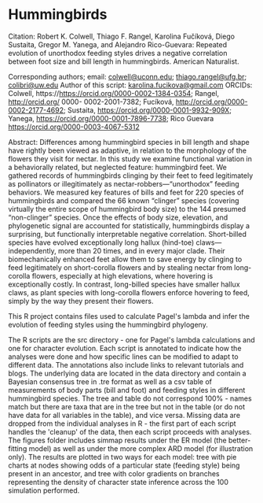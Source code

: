 # Hummingbirds
Citation: Robert K. Colwell, Thiago F. Rangel, Karolina Fučíková, Diego Sustaita, Gregor M.
Yanega, and Alejandro Rico-Guevara: Repeated evolution of unorthodox feeding styles drives a negative correlation between foot size and bill length in hummingbirds. American Naturalist.

Corresponding authors; email: colwell@uconn.edu; thiago.rangel@ufg.br; colibri@uw.edu
Author of this script: karolina.fucikova@gmail.com
ORCIDs: Colwell, https://https://orcid.org/0000-0002-1384-0354; Rangel, http://orcid.org/ 0000-
0002-2001-7382; Fucíková, http://orcid.org/0000-0002-2177-4692; Sustaita,
https://orcid.org/0000-0001-9932-909X; Yanega, https://orcid.org/0000-0001-7896-7738; Rico Guevara https://orcid.org/0000-0003-4067-5312

Abstract:
Differences among hummingbird species in bill length and shape have rightly been viewed as adaptive, in relation to the morphology of the flowers they visit for nectar. In this study we examine functional variation in a behaviorally related, but neglected feature: hummingbird feet. We gathered records of hummingbirds clinging by their feet to feed legitimately as pollinators or illegitimately as nectar-robbers—“unorthodox” feeding behaviors. We measured key features of bills and feet for 220 species of hummingbirds and compared the 66 known “clinger” species (covering virtually the entire scope of hummingbird body size) to the 144 presumed “non-clinger” species. Once the effects of body size, elevation, and phylogenetic signal are accounted for statistically, hummingbirds display a surprising, but functionally interpretable negative correlation. Short-billed species have evolved exceptionally long hallux (hind-toe) claws—independently, more than 20 times, and in every major clade. Their biomechanically enhanced feet allow them to save energy by clinging to feed legitimately on short-corolla flowers and by stealing nectar from long-corolla flowers, especially at high elevations, where hovering is exceptionally costly. In contrast, long-billed species have smaller hallux claws, as plant species with long-corolla flowers enforce hovering to feed, simply by the way they present their flowers.

This R project contains files used to calculate Pagel's lambda and infer the evolution of feeding styles using the hummingbird phylogeny.

The R scripts are the src directory - one for Pagel's lambda calculations and one for character evolution. Each script is annotated to indicate how the analyses were done and how specific lines can be modified to adapt to different data. The annotations also include links to relevant tutorials and blogs.
The underlying data are located in the data directory and contain a Bayesian consensus tree in .tre format as well as a csv table of measurements of body parts (bill and foot) and feeding styles in different hummingbird species.
The tree and table do not correspond 100% - names match but there are taxa that are in the tree but not in the table (or do not have data for all variables in the table), and vice versa. Missing data are dropped from the individual analyses in R - the first part of each script handles the 'cleanup' of the data, then each script proceeds with analyses.
The figures folder includes simmap results under the ER model (the better-fitting model) as well as under the more complex ARD model (for illustration only). The results are plotted in two ways for each model: tree with pie charts at nodes showing odds of a particular state (feeding style) being present in an ancestor, and tree with color gradients on branches representing the density of character state inference across the 100 simulation performed.